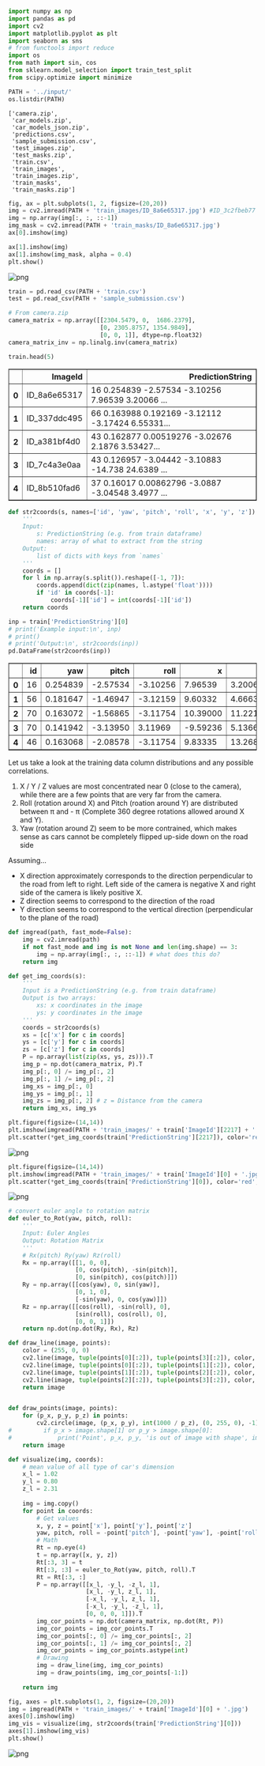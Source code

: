 

```python
import numpy as np 
import pandas as pd
import cv2
import matplotlib.pyplot as plt
import seaborn as sns
# from functools import reduce
import os
from math import sin, cos
from sklearn.model_selection import train_test_split
from scipy.optimize import minimize

PATH = '../input/'
os.listdir(PATH)
```




    ['camera.zip',
     'car_models.zip',
     'car_models_json.zip',
     'predictions.csv',
     'sample_submission.csv',
     'test_images.zip',
     'test_masks.zip',
     'train.csv',
     'train_images',
     'train_images.zip',
     'train_masks',
     'train_masks.zip']




```python
fig, ax = plt.subplots(1, 2, figsize=(20,20))
img = cv2.imread(PATH + 'train_images/ID_8a6e65317.jpg') #ID_3c2fbeb77
img = np.array(img[:, :, ::-1])
img_mask = cv2.imread(PATH + 'train_masks/ID_8a6e65317.jpg')
ax[0].imshow(img)

ax[1].imshow(img)
ax[1].imshow(img_mask, alpha = 0.4)
plt.show()
```


![png](./img/output_1_0.png)



```python
train = pd.read_csv(PATH + 'train.csv')
test = pd.read_csv(PATH + 'sample_submission.csv')

# From camera.zip
camera_matrix = np.array([[2304.5479, 0,  1686.2379],
                          [0, 2305.8757, 1354.9849],
                          [0, 0, 1]], dtype=np.float32)
camera_matrix_inv = np.linalg.inv(camera_matrix)

train.head(5)
```




<div>
<style scoped>
    .dataframe tbody tr th:only-of-type {
        vertical-align: middle;
    }

    .dataframe tbody tr th {
        vertical-align: top;
    }

    .dataframe thead th {
        text-align: right;
    }
</style>
<table border="1" class="dataframe">
  <thead>
    <tr style="text-align: right;">
      <th></th>
      <th>ImageId</th>
      <th>PredictionString</th>
    </tr>
  </thead>
  <tbody>
    <tr>
      <th>0</th>
      <td>ID_8a6e65317</td>
      <td>16 0.254839 -2.57534 -3.10256 7.96539 3.20066 ...</td>
    </tr>
    <tr>
      <th>1</th>
      <td>ID_337ddc495</td>
      <td>66 0.163988 0.192169 -3.12112 -3.17424 6.55331...</td>
    </tr>
    <tr>
      <th>2</th>
      <td>ID_a381bf4d0</td>
      <td>43 0.162877 0.00519276 -3.02676 2.1876 3.53427...</td>
    </tr>
    <tr>
      <th>3</th>
      <td>ID_7c4a3e0aa</td>
      <td>43 0.126957 -3.04442 -3.10883 -14.738 24.6389 ...</td>
    </tr>
    <tr>
      <th>4</th>
      <td>ID_8b510fad6</td>
      <td>37 0.16017 0.00862796 -3.0887 -3.04548 3.4977 ...</td>
    </tr>
  </tbody>
</table>
</div>




```python
def str2coords(s, names=['id', 'yaw', 'pitch', 'roll', 'x', 'y', 'z']):
    '''
    Input:
        s: PredictionString (e.g. from train dataframe)
        names: array of what to extract from the string
    Output:
        list of dicts with keys from `names`
    '''
    coords = []
    for l in np.array(s.split()).reshape([-1, 7]):
        coords.append(dict(zip(names, l.astype('float'))))
        if 'id' in coords[-1]:
            coords[-1]['id'] = int(coords[-1]['id'])
    return coords
```


```python
inp = train['PredictionString'][0]
# print('Example input:\n', inp)
# print()
# print('Output:\n', str2coords(inp))
pd.DataFrame(str2coords(inp))
```




<div>
<style scoped>
    .dataframe tbody tr th:only-of-type {
        vertical-align: middle;
    }

    .dataframe tbody tr th {
        vertical-align: top;
    }

    .dataframe thead th {
        text-align: right;
    }
</style>
<table border="1" class="dataframe">
  <thead>
    <tr style="text-align: right;">
      <th></th>
      <th>id</th>
      <th>yaw</th>
      <th>pitch</th>
      <th>roll</th>
      <th>x</th>
      <th>y</th>
      <th>z</th>
    </tr>
  </thead>
  <tbody>
    <tr>
      <th>0</th>
      <td>16</td>
      <td>0.254839</td>
      <td>-2.57534</td>
      <td>-3.10256</td>
      <td>7.96539</td>
      <td>3.20066</td>
      <td>11.0225</td>
    </tr>
    <tr>
      <th>1</th>
      <td>56</td>
      <td>0.181647</td>
      <td>-1.46947</td>
      <td>-3.12159</td>
      <td>9.60332</td>
      <td>4.66632</td>
      <td>19.3390</td>
    </tr>
    <tr>
      <th>2</th>
      <td>70</td>
      <td>0.163072</td>
      <td>-1.56865</td>
      <td>-3.11754</td>
      <td>10.39000</td>
      <td>11.22190</td>
      <td>59.7825</td>
    </tr>
    <tr>
      <th>3</th>
      <td>70</td>
      <td>0.141942</td>
      <td>-3.13950</td>
      <td>3.11969</td>
      <td>-9.59236</td>
      <td>5.13662</td>
      <td>24.7337</td>
    </tr>
    <tr>
      <th>4</th>
      <td>46</td>
      <td>0.163068</td>
      <td>-2.08578</td>
      <td>-3.11754</td>
      <td>9.83335</td>
      <td>13.26890</td>
      <td>72.9323</td>
    </tr>
  </tbody>
</table>
</div>



Let us take a look at the training data column distributions and any possible correlations.

1. X / Y / Z values are most concentrated near 0 (close to the camera), while there are a few points that are very far from the camera.
2. Roll (rotation around X) and Pitch (roation around Y) are distributed between  π  and - π  (Complete 360 degree rotations allowed around X and Y).
3. Yaw (rotation around Z) seem to be more contrained, which makes sense as cars cannot be completely flipped up-side down on the road side

Assuming...
* X direction approximately corresponds to the direction perpendicular to the road from left to right. Left side of the camera is negative X and right side of the camera is likely positive X.
* Z direction seems to correspond to the direction of the road
* Y direction seems to correspond to the vertical direction (perpendicular to the plane of the road)


```python
def imgread(path, fast_mode=False):
    img = cv2.imread(path)
    if not fast_mode and img is not None and len(img.shape) == 3:
        img = np.array(img[:, :, ::-1]) # what does this do?
    return img
```


```python
def get_img_coords(s):
    '''
    Input is a PredictionString (e.g. from train dataframe)
    Output is two arrays:
        xs: x coordinates in the image
        ys: y coordinates in the image
    '''
    coords = str2coords(s)
    xs = [c['x'] for c in coords]
    ys = [c['y'] for c in coords]
    zs = [c['z'] for c in coords]
    P = np.array(list(zip(xs, ys, zs))).T
    img_p = np.dot(camera_matrix, P).T
    img_p[:, 0] /= img_p[:, 2]
    img_p[:, 1] /= img_p[:, 2]
    img_xs = img_p[:, 0]
    img_ys = img_p[:, 1]
    img_zs = img_p[:, 2] # z = Distance from the camera
    return img_xs, img_ys
```


```python
plt.figure(figsize=(14,14))
plt.imshow(imgread(PATH + 'train_images/' + train['ImageId'][2217] + '.jpg'))
plt.scatter(*get_img_coords(train['PredictionString'][2217]), color='red', s=100);
```


![png](./img/output_8_0.png)



```python
plt.figure(figsize=(14,14))
plt.imshow(imgread(PATH + 'train_images/' + train['ImageId'][0] + '.jpg'))
plt.scatter(*get_img_coords(train['PredictionString'][0]), color='red', s=100);
```


![png](./img/output_9_0.png)



```python
# convert euler angle to rotation matrix
def euler_to_Rot(yaw, pitch, roll):
    '''
    Input: Euler Angles
    Output: Rotation Matrix
    '''
    # Rx(pitch) Ry(yaw) Rz(roll)
    Rx = np.array([[1, 0, 0],
                   [0, cos(pitch), -sin(pitch)],
                   [0, sin(pitch), cos(pitch)]])
    Ry = np.array([[cos(yaw), 0, sin(yaw)],
                   [0, 1, 0],
                   [-sin(yaw), 0, cos(yaw)]])
    Rz = np.array([[cos(roll), -sin(roll), 0],
                   [sin(roll), cos(roll), 0],
                   [0, 0, 1]])
    return np.dot(np.dot(Ry, Rx), Rz)
```


```python
def draw_line(image, points):
    color = (255, 0, 0)
    cv2.line(image, tuple(points[0][:2]), tuple(points[3][:2]), color, 16)
    cv2.line(image, tuple(points[0][:2]), tuple(points[1][:2]), color, 16)
    cv2.line(image, tuple(points[1][:2]), tuple(points[2][:2]), color, 16)
    cv2.line(image, tuple(points[2][:2]), tuple(points[3][:2]), color, 16)
    return image


def draw_points(image, points):
    for (p_x, p_y, p_z) in points:
        cv2.circle(image, (p_x, p_y), int(1000 / p_z), (0, 255, 0), -1)
#         if p_x > image.shape[1] or p_y > image.shape[0]:
#             print('Point', p_x, p_y, 'is out of image with shape', image.shape)
    return image
```


```python
def visualize(img, coords):
    # mean value of all type of car's dimension
    x_l = 1.02
    y_l = 0.80
    z_l = 2.31
    
    img = img.copy()
    for point in coords:
        # Get values
        x, y, z = point['x'], point['y'], point['z']
        yaw, pitch, roll = -point['pitch'], -point['yaw'], -point['roll']
        # Math
        Rt = np.eye(4)
        t = np.array([x, y, z])
        Rt[:3, 3] = t
        Rt[:3, :3] = euler_to_Rot(yaw, pitch, roll).T
        Rt = Rt[:3, :]
        P = np.array([[x_l, -y_l, -z_l, 1],
                      [x_l, -y_l, z_l, 1],
                      [-x_l, -y_l, z_l, 1],
                      [-x_l, -y_l, -z_l, 1],
                      [0, 0, 0, 1]]).T
        img_cor_points = np.dot(camera_matrix, np.dot(Rt, P))
        img_cor_points = img_cor_points.T
        img_cor_points[:, 0] /= img_cor_points[:, 2]
        img_cor_points[:, 1] /= img_cor_points[:, 2]
        img_cor_points = img_cor_points.astype(int)
        # Drawing
        img = draw_line(img, img_cor_points)
        img = draw_points(img, img_cor_points[-1:])
    
    return img
```


```python
fig, axes = plt.subplots(1, 2, figsize=(20,20))
img = imgread(PATH + 'train_images/' + train['ImageId'][0] + '.jpg')
axes[0].imshow(img)
img_vis = visualize(img, str2coords(train['PredictionString'][0]))
axes[1].imshow(img_vis)
plt.show()
```


![png](./img/output_13_0.png)



```python

```
